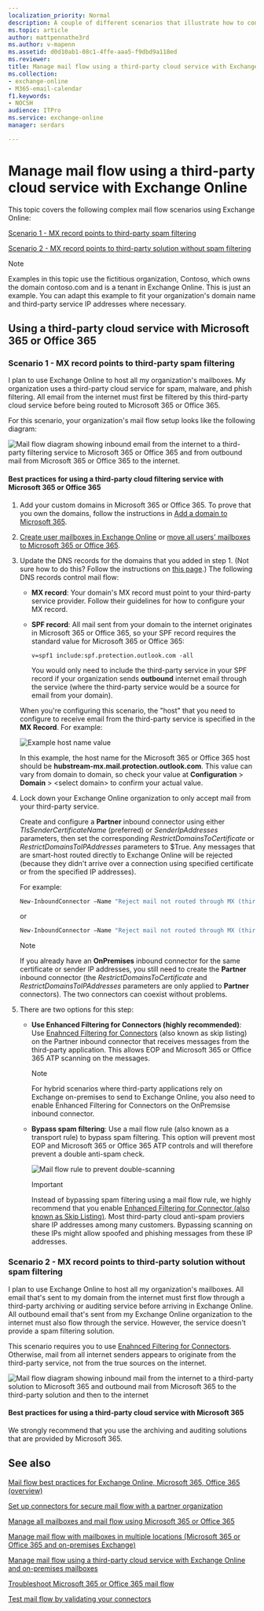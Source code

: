 ```yaml
---
localization_priority: Normal
description: A couple of different scenarios that illustrate how to configure Exchange Online mail flow through a third-party cloud service.
ms.topic: article
author: mattpennathe3rd
ms.author: v-mapenn
ms.assetid: d0d10ab1-08c1-4ffe-aaa5-f9dbd9a118ed
ms.reviewer: 
title: Manage mail flow using a third-party cloud service with Exchange Online
ms.collection: 
- exchange-online
- M365-email-calendar
f1.keywords:
- NOCSH
audience: ITPro
ms.service: exchange-online
manager: serdars

---
```


# Manage mail flow using a third-party cloud service with Exchange Online

This topic covers the following complex mail flow scenarios using Exchange Online:

[Scenario 1 - MX record points to third-party spam filtering](#scenario-1---mx-record-points-to-third-party-spam-filtering)

[Scenario 2 - MX record points to third-party solution without spam filtering](#scenario-2---mx-record-points-to-third-party-solution-without-spam-filtering)

> [!NOTE]
> Examples in this topic use the fictitious organization, Contoso, which owns the domain contoso.com and is a tenant in Exchange Online. This is just an example. You can adapt this example to fit your organization's domain name and third-party service IP addresses where necessary.

## Using a third-party cloud service with Microsoft 365 or Office 365

### Scenario 1 - MX record points to third-party spam filtering

I plan to use Exchange Online to host all my organization's mailboxes. My organization uses a third-party cloud service for spam, malware, and phish filtering. All email from the internet must first be filtered by this third-party cloud service before being routed to Microsoft 365 or Office 365.

For this scenario, your organization's mail flow setup looks like the following diagram:

![Mail flow diagram showing inbound email from the internet to a third-party filtering service to Microsoft 365 or Office 365 and from outbound mail from Microsoft 365 or Office 365 to the internet.](../media/a8ee0cd5-6a4c-4e57-9030-0f233def25f3v2.png)

#### Best practices for using a third-party cloud filtering service with Microsoft 365 or Office 365

1. Add your custom domains in Microsoft 365 or Office 365. To prove that you own the domains, follow the instructions in [Add a domain to Microsoft 365](https://docs.microsoft.com/microsoft-365/admin/setup/add-domain).

2. [Create user mailboxes in Exchange Online](../recipients-in-exchange-online/create-user-mailboxes.md) or [move all users' mailboxes to Microsoft 365 or Office 365](../mailbox-migration/mailbox-migration.md).

3. Update the DNS records for the domains that you added in step 1. (Not sure how to do this? Follow the instructions on [this page](https://docs.microsoft.com/microsoft-365/admin/get-help-with-domains/create-dns-records-at-any-dns-hosting-provider).) The following DNS records control mail flow:

   - **MX record**: Your domain's MX record must point to your third-party service provider. Follow their guidelines for how to configure your MX record.

   - **SPF record**: All mail sent from your domain to the internet originates in Microsoft 365 or Office 365, so your SPF record requires the standard value for Microsoft 365 or Office 365:

     ```text
     v=spf1 include:spf.protection.outlook.com -all
     ```

     You would only need to include the third-party service in your SPF record if your organization sends **outbound** internet email through the service (where the third-party service would be a source for email from your domain).

   When you're configuring this scenario, the "host" that you need to configure to receive email from the third-party service is specified in the **MX Record**. For example:

   ![Example host name value](../media/ThirdPartyHostconfig.png)

   In this example, the host name for the Microsoft 365 or Office 365 host should be **hubstream-mx.mail.protection.outlook.com**. This value can vary from domain to domain, so check your value at **Configuration** \> **Domain** \> \<select domain\> to confirm your actual value.

4. Lock down your Exchange Online organization to only accept mail from your third-party service.

   Create and configure a **Partner** inbound connector using either *TlsSenderCertificateName* (preferred) or *SenderIpAddresses* parameters, then set the corresponding *RestrictDomainsToCertificate* or *RestrictDomainsToIPAddresses* parameters to $True. Any messages that are smart-host routed directly to Exchange Online will be rejected (because they didn't arrive over a connection using specified certificate or from the specified IP addresses). 

   For example:

   ```powershell
   New-InboundConnector –Name "Reject mail not routed through MX (third-party service name)" -ConnectorType Partner -SenderDomains * -RestrictDomainsToCertificate $true -TlsSenderCertificateName *.contoso.com -RequireTls $true
   ```

   or

   ```powershell
   New-InboundConnector –Name "Reject mail not routed through MX (third-party service name)" -ConnectorType Partner -SenderDomains * -RestrictDomainsToIPAddresses $true -SenderIpAddresses <#static list of on-premises IPs or IP ranges of the third-party service>
   ```

   > [!NOTE]
   > If you already have an **OnPremises** inbound connector for the same certificate or sender IP addresses, you still need to create the  **Partner** inbound connector (the *RestrictDomainsToCertificate* and *RestrictDomainsToIPAddresses* parameters are only applied to **Partner** connectors). The two connectors can coexist without problems. 

5. There are two options for this step:

   - **Use Enhanced Filtering for Connectors (highly recommended)**: Use [Enahnced Filtering for Connectors](use-connectors-to-configure-mail-flow/enhanced-filtering-for-connectors.md) (also known as skip listing) on the Partner inbound connector that receives messages from the third-party application. This allows EOP and Microsoft 365 or Office 365 ATP scanning on the messages.

     > [!NOTE]
     > For hybrid scenarios where third-party applications rely on Exchange on-premises to send to Exchange Online, you also need to enable Enhanced Filtering for Connectors on the OnPremsise inbound connector.

   - **Bypass spam filtering**: Use a mail flow rule (also known as a transport rule) to bypass spam filtering. This option will prevent most EOP and Microsoft 365 or Office 365 ATP controls and will therefore prevent a double anti-spam check.

     ![Mail flow rule to prevent double-scanning](../media/TransportRuleFor3rdParty.png)

     > [!IMPORTANT]
     > Instead of bypassing spam filtering using a mail flow rule, we highly recommend that you enable [Enhanced Filtering for Connector (also known as Skip Listing)](use-connectors-to-configure-mail-flow/enhanced-filtering-for-connectors.md). Most third-party cloud anti-spam proviers share IP addresses among many customers. Bypassing scanning on these IPs might allow spoofed and phishing messages from these IP addresses.

### Scenario 2 - MX record points to third-party solution without spam filtering

I plan to use Exchange Online to host all my organization's mailboxes. All email that's sent to my domain from the internet must first flow through a third-party archiving or auditing service before arriving in Exchange Online. All outbound email that's sent from my Exchange Online organization to the internet must also flow through the service. However, the service doesn't provide a spam filtering solution.

This scenario requires you to use [Enahnced Filtering for Connectors](use-connectors-to-configure-mail-flow/enhanced-filtering-for-connectors.md). Otherwise, mail from all internet senders appears to originate from the third-party service, not from the true sources on the internet.

![Mail flow diagram showing inbound mail from the internet to a third-party solution to Microsoft 365 and outbound mail from Microsoft 365 to the third-party solution and then to the internet](../media/05300b2e-1223-4eb2-87df-b3370fac9f91_2.png)

#### Best practices for using a third-party cloud service with Microsoft 365

We strongly recommend that you use the archiving and auditing solutions that are provided by Microsoft 365.

## See also

[Mail flow best practices for Exchange Online, Microsoft 365, Office 365 (overview)](mail-flow-best-practices.md)

[Set up connectors for secure mail flow with a partner organization](use-connectors-to-configure-mail-flow/set-up-connectors-for-secure-mail-flow-with-a-partner.md)

[Manage all mailboxes and mail flow using Microsoft 365 or Office 365](manage-mailboxes-using-microsoft-365-or-office-365.md)

[Manage mail flow with mailboxes in multiple locations (Microsoft 365 or Office 365 and on-premises Exchange)](manage-mail-flow-for-multiple-locations.md)

[Manage mail flow using a third-party cloud service with Exchange Online and on-premises mailboxes](manage-mail-flow-on-office-365-and-on-prem.md)

[Troubleshoot Microsoft 365 or Office 365 mail flow](troubleshoot-mail-flow.md)

[Test mail flow by validating your connectors](test-mail-flow.md)
